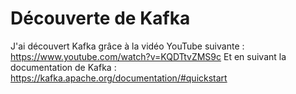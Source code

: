 # Découverte de Kafka

J'ai découvert Kafka grâce à la vidéo YouTube suivante : https://www.youtube.com/watch?v=KQDTtvZMS9c
Et en suivant la documentation de Kafka : https://kafka.apache.org/documentation/#quickstart
